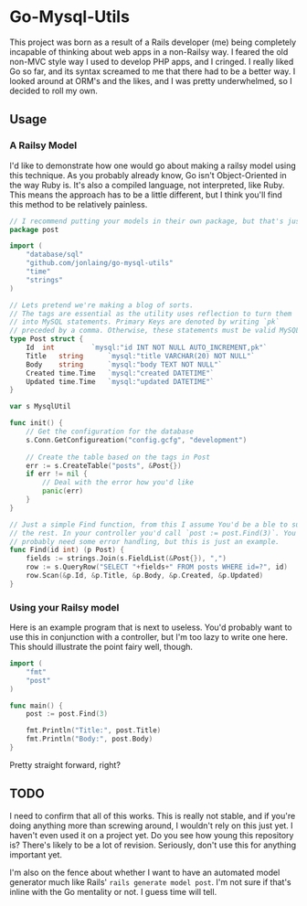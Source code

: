 # Go-Mysql-Utils

This project was born as a result of a Rails developer (me) being completely incapable of thinking about web apps in a non-Railsy way. I feared the old non-MVC style way I used to develop PHP apps, and I cringed. I really liked Go so far, and its syntax screamed to me that there had to be a better way. I looked around at ORM's and the likes, and I was pretty underwhelmed, so I decided to roll my own.

## Usage

### A Railsy Model

I'd like to demonstrate how one would go about making a railsy model using this technique. As you probably already know, Go isn't Object-Oriented in the way Ruby is. It's also a compiled language, not interpreted, like Ruby. This means the approach has to be a little different, but I think you'll find this method to be relatively painless.

```go
// I recommend putting your models in their own package, but that's just me
package post

import (
	"database/sql"
	"github.com/jonlaing/go-mysql-utils"
	"time"
	"strings"
)

// Lets pretend we're making a blog of sorts.
// The tags are essential as the utility uses reflection to turn them
// into MySQL statements. Primary Keys are denoted by writing `pk` 
// preceded by a comma. Otherwise, these statements must be valid MySQL.
type Post struct {
	Id	int 		`mysql:"id INT NOT NULL AUTO_INCREMENT,pk"`
	Title 	string 		`mysql:"title VARCHAR(20) NOT NULL"`
	Body 	string 		`mysql:"body TEXT NOT NULL"`
	Created time.Time 	`mysql:"created DATETIME"`
	Updated time.Time 	`mysql:"updated DATETIME"`
}

var s MysqlUtil

func init() {
	// Get the configuration for the database
	s.Conn.GetConfigureation("config.gcfg", "development")	
	
	// Create the table based on the tags in Post
	err := s.CreateTable("posts", &Post{})
	if err != nil {
		// Deal with the error how you'd like
		panic(err)
	}
}

// Just a simple Find function, from this I assume You'd be a ble to surmise
// the rest. In your controller you'd call `post := post.Find(3)`. You'd also
// probably need some error handling, but this is just an example.
func Find(id int) (p Post) {
	fields := strings.Join(s.FieldList(&Post{}), ",")
	row := s.QueryRow("SELECT "+fields+" FROM posts WHERE id=?", id)
	row.Scan(&p.Id, &p.Title, &p.Body, &p.Created, &p.Updated)
}
```

### Using your Railsy model

Here is an example program that is next to useless. You'd probably want to use this in conjunction with a controller, but I'm too lazy to write one here. This should illustrate the point fairy well, though.

```go
import (
	"fmt"
	"post"
)

func main() {
	post := post.Find(3)

	fmt.Println("Title:", post.Title)
	fmt.Println("Body:", post.Body)
}
```

Pretty straight forward, right?

## TODO

I need to confirm that all of this works. This is really not stable, and if you're doing anything more than screwing around, I wouldn't rely on this just yet. I haven't even used it on a project yet. Do you see how young this repository is? There's likely to be a lot of revision. Seriously, don't use this for anything important yet.

I'm also on the fence about whether I want to have an automated model generator much like Rails' `rails generate model post`. I'm not sure if that's inline with the Go mentality or not. I guess time will tell.
